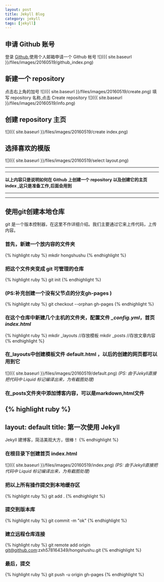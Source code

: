 ```yaml
---
layout: post
title: Jekyll Blog
category: jekyll
tags: [jekyll]
---
```


## 申请 Github 账号

登录 [Github](https://github.com/),使用个人邮箱申请一个 Github 帐号
![]({{ site.baseurl }}/files/images/20160519/github_index.png)

## 新建一个 repository

点击右上角的加号
![]({{ site.baseurl }}/files/images/20160519/create.png)
填写 repository 名称,点击 Create repository
![]({{ site.baseurl }}/files/images/20160519/info.png)

## 创建 repository 主页
![]({{ site.baseurl }}/files/images/20160519/create index.png)

## 选择喜欢的模版
![]({{ site.baseurl }}/files/images/20160519/select layout.png)

***
***
**以上内容只是说明如何在 Github 上创建一个 repository 以及创建它的主页 index ,这只是准备工作,后面会用到**
***
***

## 使用git创建本地仓库
git 是一个版本控制器，在这里不作详细介绍。我们主要通过它来上传代码，上传内容。

### 首先，新建一个放内容的文件夹
{% highlight ruby %}
 mkdir hongshushu
{% endhighlight %}
### 把这个文件夹变成 git 可管理的仓库
{% highlight ruby %}
git init
{% endhighlight %}
### **(PS:补充创建一个没有父节点的分支gh-pages )**
{% highlight ruby %}
git checkout --orphan gh-pages
{% endhighlight %}
### 在这个仓库中新建几个主机的文件夹，配置文件 *_config.yml*，首页 *index.html*
{% highlight ruby %}
mkdir _layouts  //存放模板
mkdir _posts     //存放文章内容
{% endhighlight %}
### 在_layouts中创建模板文件 default.html ，以后的创建的网页都可以用到它
![]({{ site.baseurl }}/files/images/20160519/default.png)
*(PS: 由于Jekyll直接把代码中 Liquid 标记编译出来，为有截图处理)*

### 在_posts文件夹中添加博客内容，可以是markdown,html文件
{% highlight ruby %}
  ---
  layout: default
  title: 第一次使用 Jekyll
  ---
  Jekyll 建博客，简洁美观大方，很棒！
{% endhighlight %}
### 在根目录下创建首页 index.html
![]({{ site.baseurl }}/files/images/20160519/index.png)
*(PS: 由于Jekyll直接把代码中 Liquid 标记编译出来，为有截图处理)*

### 把以上所有操作提交到本地缓存区
{% highlight ruby %}
git add .
{% endhighlight %}
### 提交到版本库
{% highlight ruby %}
git commit -m "ok"
{% endhighlight %}
### 建立远程仓库连接
{% highlight ruby %}
git remote add origin git@github.com:zxh578164349/hongshushu.git
{% endhighlight %}
### 最后，提交
{% highlight ruby %}
git push -u origin gh-pages
{% endhighlight %}


